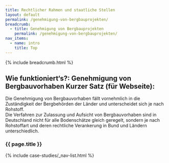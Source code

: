 ```yaml
---
title: Rechtlicher Rahmen und staatliche Stellen
layout: default
permalink: /genehmigung-von-bergbauprojekten/
breadcrumb:
  - title: Genehmigung von Bergbauprojekten
    permalink: /genehmigung-von-bergbauprojekten/
nav_items:
  - name: intro
    title: Top
---
```


<main class="container-page-wrapper layout-state-pages">
  <section class="container" style="position: relative;">
    {% include breadcrumb.html %}
    <h1 id="title">
      Wie funktioniert‘s?: Genehmigung von Bergbauvorhaben
      Kurzer Satz (für Webseite):
    </h1>
    <div class="container-left-9">
      <section id="intro" style="position: relative;">
        <p>
        Die Genehmigung von Bergbauvorhaben fällt vornehmlich in die Zuständigkeit der Bergbehörden der Länder und unterscheidet sich je nach Rohstoff.<br />
        Die Verfahren zur Zulassung und Aufsicht von Bergbauvorhaben sind in Deutschland nicht für alle Bodenschätze gleich geregelt, sondern je nach Rohstoffart und deren rechtliche Verankerung in Bund und Ländern unterschiedlich.
        </p>
      </section>
    </div>
    <section id="intro" style="position: relative;">
      <div class="sticky sticky_nav container-right-3">
        <h3 class="state-page-nav-title container">
          <div class="nav-title">{{ page.title }}</div>
        </h3>
        <nav>
          {% include case-studies/_nav-list.html %}
        </nav>
      </div>
    </section>
  </section>
</main>

<script type="text/javascript" src="{{ site.baseurl_root }}/js/lib/static.min.js" charset="utf-8"></script>
